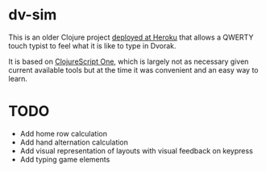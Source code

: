 # dv-sim

This is an older Clojure project [deployed at Heroku][1] that allows a
QWERTY touch typist to feel what it is like to type in Dvorak.

It is based on [ClojureScript One][2], which is largely not as
necessary given current available tools but at the time it was
convenient and an easy way to learn.

[1]: http://dv-sim.herokuapp.com
[2]: http://clojurescriptone.com

# TODO

* Add home row calculation
* Add hand alternation calculation
* Add visual representation of layouts with visual feedback on keypress
* Add typing game elements
